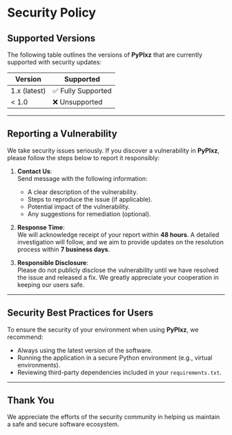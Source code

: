 # Security Policy

## Supported Versions

The following table outlines the versions of **PyPIxz** that are currently supported with security updates:

| Version         | Supported          |
|-----------------|--------------------|
| 1.x (latest)    | ✅ Fully Supported |
| < 1.0           | ❌ Unsupported     |

---

## Reporting a Vulnerability

We take security issues seriously. If you discover a vulnerability in **PyPIxz**, please follow the steps below to report it responsibly:

1. **Contact Us**:  
   Send message with the following information:
   - A clear description of the vulnerability.
   - Steps to reproduce the issue (if applicable).
   - Potential impact of the vulnerability.
   - Any suggestions for remediation (optional).

2. **Response Time**:  
   We will acknowledge receipt of your report within **48 hours**. A detailed investigation will follow, and we aim to provide updates on the resolution process within **7 business days**.

3. **Responsible Disclosure**:  
   Please do not publicly disclose the vulnerability until we have resolved the issue and released a fix. We greatly appreciate your cooperation in keeping our users safe.

---

## Security Best Practices for Users

To ensure the security of your environment when using **PyPIxz**, we recommend:
- Always using the latest version of the software.
- Running the application in a secure Python environment (e.g., virtual environments).
- Reviewing third-party dependencies included in your `requirements.txt`.

---

## Thank You

We appreciate the efforts of the security community in helping us maintain a safe and secure software ecosystem.

